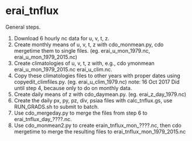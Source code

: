 # erai_tnflux

General steps.
1. Download 6 hourly nc data for u, v, t, z.
2. Create monthly means of u, v, t, z with cdo_monmean.py, cdo mergetime them to single files. (eg. erai_u_mon_1979.nc, erai_u_mon_1979_2015.nc)
3. Create climatologies of u, v, t, z with, e.g.,
cdo ymonmean erai_u_mon_1979_2015.nc erai_u_clim.nc.
4. Copy these climatologies files to other years with proper dates using copyedit_climfiles.py. (eg. erai_u_clim_1979.nc)
note: 16 Oct 2017 Did until step 4, because only to do on monthly data.
5. Create daily means of z with cdo_daymean.py. (eg. erai_z_day_1979.nc)
6. Create the daily px, py, pz, div, psiaa files with calc_tnflux.gs, use RUN_GRADS.sh to submit to batch.
7. Use cdo_mergeday.py to merge the files from step 6 to erai_tnflux_day_????.nc.
8. Use cdo_monmean2.py to create erain_tnflux_mon_????.nc, then cdo mergetime to merge the resulting files to erai_tnflux_mon_1979_2015.nc
